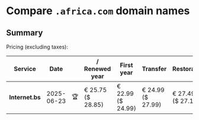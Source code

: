 # Compare `.africa.com` domain names

## Summary

Pricing (excluding taxes):

| Service | Date |  | / Renewed year | First year | Transfer | Restoration |
|--|--|--|--|--|--|--|
| **Internet.bs** | 2025-06-23 | 🏆 | € 25.75<br>($ 28.85) | € 22.99<br>($ 24.99) | € 24.99<br>($ 27.99) | € 27.49<br>($ 27.19) |
